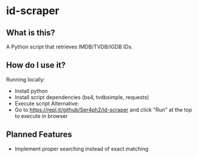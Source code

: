 # id-scraper
## What is this?
A Python script that retrieves IMDB/TVDB/IGDB IDs.

## How do I use it?
Running locally:
- Install python
- Install script dependencies (bs4, tvdbsimple, requests)
- Execute script
Alternative:
- Go to https://repl.it/github/Ser4ph2/id-scraper and click "Run" at the top to execute in browser

## Planned Features
- Implement proper searching instead of exact matching 
